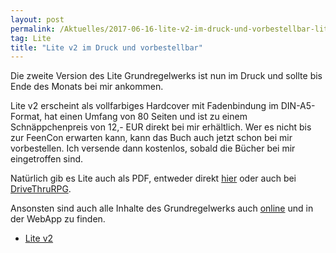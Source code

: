 ```yaml
---
layout: post
permalink: /Aktuelles/2017-06-16-lite-v2-im-druck-und-vorbestellbar-lite
tag: Lite
title: "Lite v2 im Druck und vorbestellbar"
---
```


Die zweite Version des Lite Grundregelwerks ist nun im Druck und sollte bis Ende des Monats bei mir ankommen.

Lite v2 erscheint als vollfarbiges Hardcover mit Fadenbindung im DIN-A5-Format, hat einen Umfang von 80 Seiten und ist zu einem Schnäppchenpreis von 12,- EUR direkt bei mir erhältlich. Wer es nicht bis zur FeenCon erwarten kann, kann das Buch auch jetzt schon bei mir vorbestellen. Ich versende dann kostenlos, sobald die Bücher bei mir eingetroffen sind.

Natürlich gib es Lite auch als PDF, entweder direkt [hier](https://lite.jcgames.de/Publikationen/) oder auch bei [DriveThruRPG](http://drivethrurpg.com/product/214379/Lite-Grundregelwerk-Version-2).

Ansonsten sind auch alle Inhalte des Grundregelwerks auch [online](https://lite.jcgames.de/Spielregeln/) und in der WebApp zu finden.

- [Lite v2](https://lite.jcgames.de/Publikationen/)
